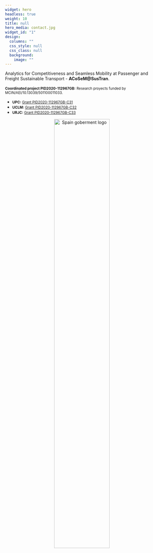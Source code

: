 ```yaml
---
widget: hero
headless: true
weight: 10
title: null
hero_media: contact.jpg
widget_id: "1"
design:
  columns: ""
  css_style: null
  css_class: null
  background:
    image: ""
---
```

<p>Analytics for Competitiveness and Seamless Mobility at Passenger and Freight Sustainable Transport - <strong>ACoSeM@SusTran</strong>.</p>

<p><small><b>Coordinated project PID2020-112967GB:</b></small>
<small>Research proyects funded by MCIN/AEI/10.13039/501100011033.</small></p>
<ul>
<li><small><strong>UPC:</strong> <a href="/project/pid2020-112967gb-c31/">Grant PID2020-112967GB-C31</a></small></li>
<li><small><strong>UCLM:</strong> <a href="/project/pid2020-112967gb-c32/">Grant PID2020-112967GB-C32</a></small></li>
<li><small><strong>URJC:</strong> <a href="/project/pid2020-112967gb-c33/">Grant PID2020-112967GB-C33</a></small></li>
</ul>
<center><img src="/files/images/micinn_gob_web_aei_2.jpg" alt="Spain goberment logo" width="60%"/></center>
